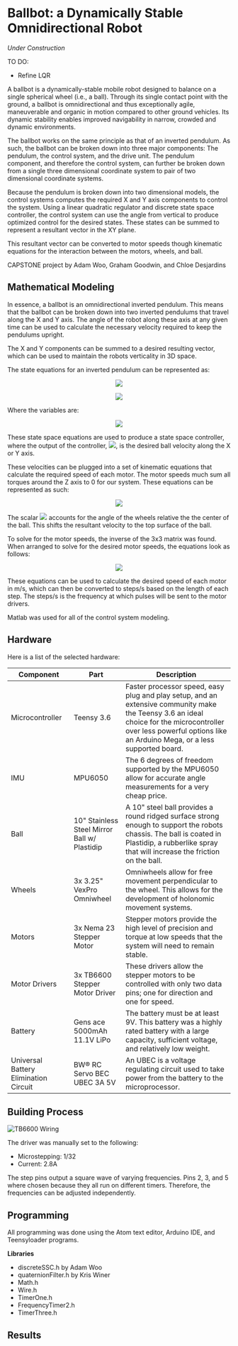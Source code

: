 # Ballbot: a Dynamically Stable Omnidirectional Robot

*Under Construction*

TO DO:
- Refine LQR

A ballbot is a dynamically-stable mobile robot designed to balance on a single spherical wheel (i.e., a ball). Through its single contact point with the ground, a ballbot is omnidirectional and thus exceptionally agile, maneuverable and organic in motion compared to other ground vehicles. Its dynamic stability enables improved navigability in narrow, crowded and dynamic environments.

The ballbot works on the same principle as that of an inverted pendulum. As such, the ballbot can be broken down into three major components: The pendulum, the control system, and the drive unit. The pendulum component, and therefore the control system, can further be broken down from a single three dimensional coordinate system to pair of two dimensional coordinate systems.

Because the pendulum is broken down into two dimensional models, the control systems computes the required X and Y axis components to control the system. Using a linear quadratic regulator and discrete state space controller, the control system can use the angle from vertical to produce optimized control for the desired states. These states can be summed to represent a resultant vector in the XY plane.

This resultant vector can be converted to motor speeds though kinematic equations for the interaction between the motors, wheels, and ball.

CAPSTONE project by Adam Woo, Graham Goodwin, and Chloe Desjardins

## Mathematical Modeling

In essence, a ballbot is an omnidirectional inverted pendulum. This means that the ballbot can be broken down into two inverted pendulums that travel along the X and Y axis. The angle of the robot along these axis at any given time can be used to calculate the necessary velocity required to keep the pendulums upright.

The X and Y components can be summed to a desired resulting vector, which can be used to maintain the robots verticality in 3D space.

The state equations for an inverted pendulum can be represented as:

<p align="center">
<img src="https://latex.codecogs.com/gif.latex?%5Cdpi%7B150%7D%20%5Cbegin%7Bbmatrix%7D%20%5Cdot%7Bx%7D%5C%5C%20%5Cddot%7Bx%7D%5C%5C%20%5Cdot%7B%5Cphi%7D%5C%5C%20%5Cddot%7B%5Cphi%7D%5C%5C%20%5Cend%7Bbmatrix%7D%20%3D%20%5Cbegin%7Bbmatrix%7D%200%20%26%201%20%26%200%20%26%200%5C%5C%200%20%26%20%5Cfrac%7B-d%7D%7BM%7D%20%26%20%5Cfrac%7B-m*g%7D%7BM%7D%20%26%200%5C%5C%200%20%26%200%20%26%200%20%26%201%5C%5C%200%20%26%20%5Cfrac%7B-d%7D%7BM*l%7D%20%26%20%5Cfrac%7B-%28m&plus;M%29*g%7D%7BM*l%7D%20%26%200%20%5Cend%7Bbmatrix%7D%20%5Cbegin%7Bbmatrix%7D%20x%5C%5C%20%5Cdot%7Bx%7D%5C%5C%20%5Cphi%5C%5C%20%5Cdot%7B%5Cphi%7D%5C%5C%20%5Cend%7Bbmatrix%7D%20&plus;%20%5Cbegin%7Bbmatrix%7D%200%5C%5C%20%5Cfrac%7B1%7D%7BM%7D%5C%5C%200%5C%5C%20%5Cfrac%7B1%7D%7BM*l%7D%20%5Cend%7Bbmatrix%7D%20u"/>
</p>

<p align="center">
<img src="https://latex.codecogs.com/gif.latex?%5Cdpi%7B150%7D%20y%20%3D%20%5Cbegin%7Bbmatrix%7D%200%20%26%201%20%26%200%20%26%200%5C%5C%20%5Cend%7Bbmatrix%7D%20%5Cbegin%7Bbmatrix%7D%20x%5C%5C%20%5Cdot%7Bx%7D%5C%5C%20%5Cphi%5C%5C%20%5Cdot%7B%5Cphi%7D%5C%5C%20%5Cend%7Bbmatrix%7D%20&plus;%20%5Cbegin%7Bbmatrix%7D%200%5C%5C%20%5Cend%7Bbmatrix%7D%20u"/>
</p>

Where the variables are:

<p align="center">
<img src="https://latex.codecogs.com/gif.latex?%5Cdpi%7B150%7D%20%5Chspace%7B-.25in%7D%20m%20%3D%20%5Ctext%7Bmass%20of%20chassis%20%28kg%29%7D%5C%5C%20M%20%3D%20%5Ctext%7Bmass%20of%20ball%20%28kg%29%7D%5C%5C%20l%20%3D%20%5Ctext%7Blength%20to%20center%20mass%20of%20chassis%20%28m%29%7D%5C%5C%20g%20%3D%20%5Ctext%7Bgravity%20%28m/s%29%7D%5C%5C%20d%20%3D%20%5Ctext%7Bdamping%20factor%7D%5C%5C"/>
</p>

These state space equations are used to produce a state space controller, where the output of the controller, <img src="https://latex.codecogs.com/gif.latex?%5Cdot%7Bx%7D"/>, is the desired ball velocity along the X or Y axis.

These velocities can be plugged into a set of kinematic equations that calculate the required speed of each motor. The motor speeds much sum all torques around the Z axis to 0 for our system. These equations can be represented as such:

<p align="center">
<img src="https://latex.codecogs.com/gif.latex?%5Cdpi%7B150%7D%20%5Cbegin%7Bbmatrix%7D%20V_x%5C%5C%20V_y%5C%5C%20V_z%5C%5C%20%5Cend%7Bbmatrix%7D%20%3D%20%5Cfrac%7B1%7D%7Bsin%2845%5E%7B%5Ccirc%7D%29%7D%20%5Cbegin%7Bbmatrix%7D%20cos%28-60%5E%7B%5Ccirc%7D%29%20%26%20cos%2860%5E%7B%5Ccirc%7D%29%20%26%20cos%28180%5E%7B%5Ccirc%7D%29%5C%5C%20sin%28-60%5E%7B%5Ccirc%7D%29%20%26%20sin%2860%5E%7B%5Ccirc%7D%29%20%26%20sin%28180%5E%7B%5Ccirc%7D%29%5C%5C%201%20%26%201%20%26%201%20%5Cend%7Bbmatrix%7D%20%5Cbegin%7Bbmatrix%7D%20M_1%5C%5C%20M_2%5C%5C%20M_3%5C%5C%20%5Cend%7Bbmatrix%7D"/img>
</p>

The scalar <img src="https://latex.codecogs.com/gif.latex?%5Cinline%20%5Cfrac%7B1%7D%7Bsin%2845%5E%7B%5Ccirc%7D%29%7D"/> accounts for the angle of the wheels relative the the center of the ball. This shifts the resultant velocity to the top surface of the ball.

To solve for the motor speeds, the inverse of the 3x3 matrix was found. When arranged to solve for the desired motor speeds, the equations look as follows:

<p align="center">
<img src="https://latex.codecogs.com/gif.latex?%5Cinline%20%5Cdpi%7B150%7D%20%5Cbegin%7Bbmatrix%7D%20M_1%5C%5C%20M_2%5C%5C%20M_3%5C%5C%20%5Cend%7Bbmatrix%7D%20%3D%20sin%2845%5E%7B%5Ccirc%7D%29%20%5Cbegin%7Bbmatrix%7D%202-%5Csqrt%7B3%7D%20%26%20-1%20%26%202-%5Csqrt%7B3%7D%5C%5C%202-%5Csqrt%7B3%7D%20%26%201%20%26%202-%5Csqrt%7B3%7D%5C%5C%20-2*%282-%5Csqrt%7B3%7D%29%20%26%200%20%26%20%5Csqrt%7B3%7D*%282-%5Csqrt%7B3%7D%29%5C%5C%20%5Cend%7Bbmatrix%7D%20%5Cbegin%7Bbmatrix%7D%20V_x%5C%5C%20V_y%5C%5C%20V_z%5C%5C%20%5Cend%7Bbmatrix%7D"/img>
</p>

These equations can be used to calculate the desired speed of each motor in m/s, which can then be converted to steps/s based on the length of each step. The steps/s is the frequency at which pulses will be sent to the motor drivers.

Matlab was used for all of the control system modeling.


## Hardware

Here is a list of the selected hardware:

| Component | Part | Description |
| --- | --- | --- |
| Microcontroller | Teensy 3.6 | Faster processor speed, easy plug and play setup, and an extensive community make the Teensy 3.6 an ideal choice for the microcontroller over less powerful options like an Arduino Mega, or a less supported board. |
| IMU | MPU6050 | The 6 degrees of freedom supported by the MPU6050 allow for accurate angle measurements for a very cheap price. |
| Ball | 10" Stainless Steel Mirror Ball w/ Plastidip | A 10" steel ball provides a round ridged surface strong enough to support the robots chassis. The ball is coated in Plastidip, a rubberlike spray that will increase the friction on the ball. |
| Wheels | 3x 3.25" VexPro Omniwheel | Omniwheels allow for free movement perpendicular to the wheel. This allows for the development of holonomic movement systems. |
| Motors | 3x Nema 23 Stepper Motor | Stepper motors provide the high level of precision and torque at low speeds that the system will need to remain stable. |
| Motor Drivers | 3x TB6600 Stepper Motor Driver | These drivers allow the stepper motors to be controlled with only two data pins; one for direction and one for speed. |
| Battery | Gens ace 5000mAh 11.1V LiPo | The battery must be at least 9V. This battery was a highly rated battery with a large capacity, sufficient voltage, and relatively low weight. |
| Universal Battery Elimination Circuit | BW® RC Servo BEC UBEC 3A 5V | An UBEC is a voltage regulating circuit used to take power from the battery to the microprocessor. |

## Building Process

![TB6600 Wiring](https://github.com/awoox2/ballbot/raw/master/Images/TB6600_wiring.png)

The driver was manually set to the following:
- Microstepping: 1/32
- Current: 2.8A

The step pins output a square wave of varying frequencies. Pins 2, 3, and 5 where chosen because they all run on different timers. Therefore, the frequencies can be adjusted independently.

## Programming

All programming was done using the Atom text editor, Arduino IDE, and Teensyloader programs.

**Libraries**
- discreteSSC.h by Adam Woo
- quaternionFilter.h by Kris Winer
- Math.h
- Wire.h
- TimerOne.h
- FrequencyTimer2.h
- TimerThree.h

## Results
